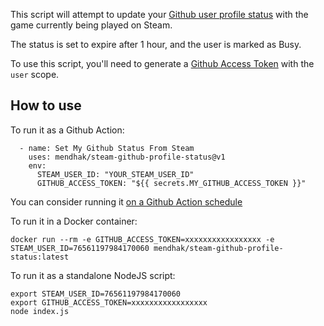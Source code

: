 This script will attempt to update your [Github user profile status](https://github.blog/changelog/2019-01-09-set-your-status/) with the game currently being played on Steam.  

The status is set to expire after 1 hour, and the user is marked as Busy.  

To use this script, you'll need to generate a [Github Access Token](https://github.com/settings/tokens) with the `user` scope.  

## How to use

To run it as a Github Action: 

      - name: Set My Github Status From Steam
        uses: mendhak/steam-github-profile-status@v1
        env:
          STEAM_USER_ID: "YOUR_STEAM_USER_ID"
          GITHUB_ACCESS_TOKEN: "${{ secrets.MY_GITHUB_ACCESS_TOKEN }}"

You can consider running it [on a Github Action schedule](https://docs.github.com/en/actions/using-workflows/events-that-trigger-workflows#schedule)


To run it in a Docker container:

    docker run --rm -e GITHUB_ACCESS_TOKEN=xxxxxxxxxxxxxxxxx -e STEAM_USER_ID=76561197984170060 mendhak/steam-github-profile-status:latest


To run it as a standalone NodeJS script:

    export STEAM_USER_ID=76561197984170060
    export GITHUB_ACCESS_TOKEN=xxxxxxxxxxxxxxxxx
    node index.js

